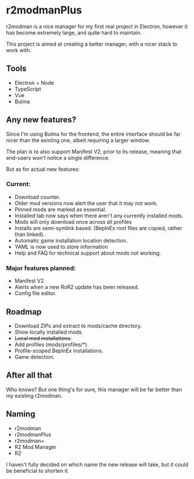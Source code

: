 # r2modmanPlus
r2modman is a nice manager for my first real project in Electron, however it has become extremely large, and quite hard to maintain.

This project is aimed at creating a better manager, with a nicer stack to work with.


## Tools
- Electron + Node
- TypeScript
- Vue
- Bulma

## Any new features?
Since I'm using Bulma for the frontend, the entire interface should be far nicer than the existing one, albeit requiring a larger window.

The plan is to also support Manifest V2, prior to its release, meaning that end-users won't notice a single difference.

But as for actual new features:

### Current:
- Download counter.
- Older mod versions now alert the user that it may not work.
- Pinned mods are marked as essential.
- Installed tab now says when there aren't any currently installed mods.
- Mods will only download once across all profiles
- Installs are semi-symlink based. (BepInEx root files are copied, rather than linked).
- Automatic game installation location detection.
- YAML is now used to store information
- Help and FAQ for technical support about mods not working.


### Major features planned:
- Manifest V2
- Alerts when a new RoR2 update has been released.
- Config file editor.

## Roadmap
- Download ZIPs and extract to mods/cache directory.
- Show locally installed mods.
- ~~Local mod installations.~~
- Add profiles (mods/profiles/*).
- Profile-scoped BepInEx installations.
- Game detection.

## After all that
Who knows? But one thing's for sure, this manager will be far better than my existing r2modman.

## Naming
- r2modman
- r2modmanPlus
- r2modman+
- R2 Mod Manager
- R2

I haven't fully decided on which name the new release will take, but it could be beneficial to shorten it.

